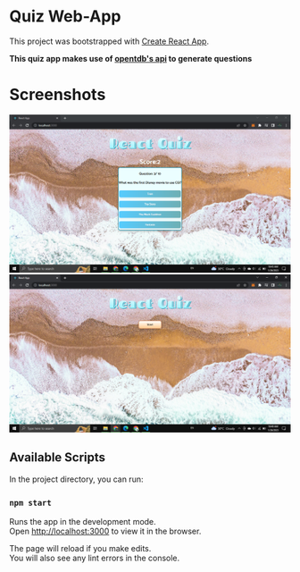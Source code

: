 # Quiz Web-App

This project was bootstrapped with [Create React App](https://github.com/facebook/create-react-app).

**This quiz app makes use of [opentdb's api](https://opentdb.com/browse.php) to generate questions**

# Screenshots

![screenshot 1](/SS01.png)
![screenshot 2](/SS02.png)

## Available Scripts

In the project directory, you can run:

### `npm start`

Runs the app in the development mode.\
Open [http://localhost:3000](http://localhost:3000) to view it in the browser.

The page will reload if you make edits.\
You will also see any lint errors in the console.

